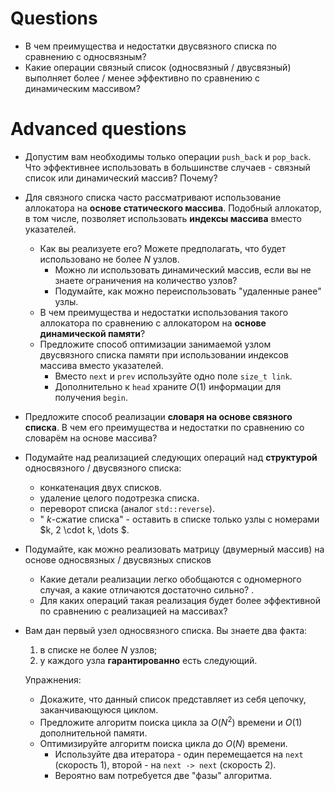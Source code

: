 # Questions

- В чем преимущества и недостатки двусвязного списка по сравнению с односвязным?
- Какие операции связный список (односвязный / двусвязный) выполняет более / менее эффективно по сравнению с динамическим массивом?

# Advanced questions

- Допустим вам необходимы только операции `push_back` и `pop_back`. Что эффективнее использовать в большинстве случаев - связный список или динамический массив? Почему?

- Для связного списка часто рассматривают использование аллокатора на **основе статического массива**. Подобный аллокатор, в том числе, позволяет использовать **индексы массива** вместо указателей.
  - Как вы реализуете его? Можете предполагать, что будет использовано не более $N$ узлов.
    - Можно ли использовать динамический массив, если вы не знаете ограничения на количество узлов?
    - Подумайте, как можно переиспользовать "удаленные ранее" узлы.
  - В чем преимущества и недостатки использования такого аллокатора по сравнению с аллокатором на **основе динамической памяти**?
  - Предложите способ оптимизации занимаемой узлом двусвязного списка памяти при использовании индексов массива вместо указателей.
    - Вместо `next` и `prev` используйте одно поле `size_t link`.
    - Дополнительно к `head` храните $O(1)$ информации для получения `begin`.

- Предложите способ реализации **словаря на основе связного списка**. В чем его преимущества и недостатки по сравнению со словарём на основе массива?

- Подумайте над реализацией следующих операций над **структурой** односвязного / двусвязного списка:
  - конкатенация двух списков.
  - удаление целого подотрезка списка.
  - переворот списка (аналог `std::reverse`).
  - " $k$-сжатие списка" - оставить в списке только узлы с номерами $k, 2 \cdot k, \dots $.

- Подумайте, как можно реализовать матрицу (двумерный массив) на основе односвязных / двусвязных списков
  - Какие детали реализации легко обобщаются с одномерного случая, а какие отличаются достаточно сильно? .
  - Для каких операций такая реализация будет более эффективной по сравнению с реализацией на массивах?

- Вам дан первый узел односвязного списка. Вы знаете два факта:
  1. в списке не более $N$ узлов;
  2. у каждого узла **гарантированно** есть следующий.

  Упражнения:
  - Докажите, что данный список представляет из себя цепочку, заканчивающуюся циклом.
  - Предложите алгоритм поиска цикла за $O(N^2)$ времени и $O(1)$ дополнительной памяти.
  - Оптимизируйте алгоритм поиска цикла до $O(N)$ времени.
    - Используйте два итератора - один перемещается на `next` (скорость $1$), второй - на `next -> next` (скорость $2$).
    - Вероятно вам потребуется две "фазы" алгоритма.
